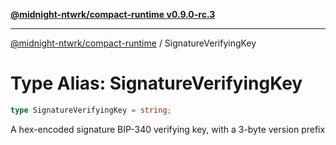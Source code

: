 [**@midnight-ntwrk/compact-runtime v0.9.0-rc.3**](../README.md)

***

[@midnight-ntwrk/compact-runtime](../globals.md) / SignatureVerifyingKey

# Type Alias: SignatureVerifyingKey

```ts
type SignatureVerifyingKey = string;
```

A hex-encoded signature BIP-340 verifying key, with a 3-byte version prefix
